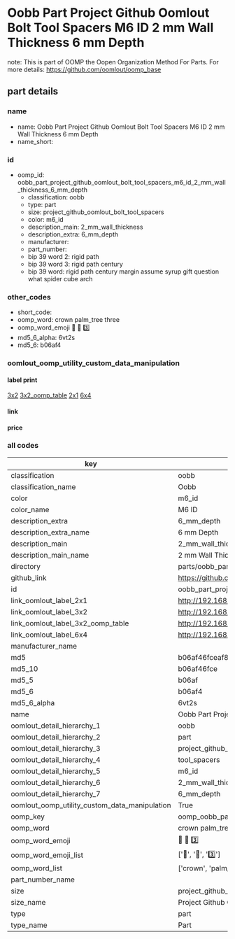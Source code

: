 # Oobb Part Project Github Oomlout Bolt Tool Spacers M6 ID 2 mm Wall Thickness 6 mm Depth  

note: This is part of OOMP the Oopen Organization Method For Parts. For more details: https://github.com/oomlout/oomp_base

##  part details
  







### name
* name: Oobb Part Project Github Oomlout Bolt Tool Spacers M6 ID 2 mm Wall Thickness 6 mm Depth
* name_short: 
### id
* oomp_id: oobb_part_project_github_oomlout_bolt_tool_spacers_m6_id_2_mm_wall_thickness_6_mm_depth
  * classification: oobb
  * type: part
  * size: project_github_oomlout_bolt_tool_spacers
  * color: m6_id
  * description_main: 2_mm_wall_thickness
  * description_extra: 6_mm_depth
  * manufacturer: 
  * part_number: 
  * bip 39 word 2: rigid path
  * bip 39 word 3: rigid path century
  * bip 39 word: rigid path century margin assume syrup gift question what spider cube arch

### other_codes
* short_code: 
* oomp_word: crown palm_tree three
* oomp_word_emoji :crown: :palm_tree: :three:
* md5_6_alpha: 6vt2s
* md5_6: b06af4






### oomlout_oomp_utility_custom_data_manipulation
#### label print
[3x2](http://192.168.1.245:1112/?label=oomp%206vt2s)
[3x2_oomp_table](http://192.168.1.108:1112/?label=oomp%206vt2s)
[2x1](http://192.168.1.242:1112/?label=oomp%206vt2s)
[6x4](http://192.168.1.55:1112/?label=oomp%206vt2s)    

#### link

                              

#### price







### all codes 
| key | value |  
| --- | --- |  
| classification | oobb |  
| classification_name | Oobb |  
| color | m6_id |  
| color_name | M6 ID |  
| description_extra | 6_mm_depth |  
| description_extra_name | 6 mm Depth |  
| description_main | 2_mm_wall_thickness |  
| description_main_name | 2 mm Wall Thickness |  
| directory | parts/oobb_part_project_github_oomlout_bolt_tool_spacers_m6_id_2_mm_wall_thickness_6_mm_depth |  
| github_link | https://github.com/oomlout/oomlout_oomp_part_src/tree/main/parts/oobb_part_project_github_oomlout_bolt_tool_spacers_m6_id_2_mm_wall_thickness_6_mm_depth |  
| id | oobb_part_project_github_oomlout_bolt_tool_spacers_m6_id_2_mm_wall_thickness_6_mm_depth |  
| link_oomlout_label_2x1 | http://192.168.1.242:1112/?label=oomp%206vt2s |  
| link_oomlout_label_3x2 | http://192.168.1.245:1112/?label=oomp%206vt2s |  
| link_oomlout_label_3x2_oomp_table | http://192.168.1.108:1112/?label=oomp%206vt2s |  
| link_oomlout_label_6x4 | http://192.168.1.55:1112/?label=oomp%206vt2s |  
| manufacturer_name |  |  
| md5 | b06af46fceaf8c3b7286f87e4ae83dcf |  
| md5_10 | b06af46fce |  
| md5_5 | b06af |  
| md5_6 | b06af4 |  
| md5_6_alpha | 6vt2s |  
| name | Oobb Part Project Github Oomlout Bolt Tool Spacers M6 ID 2 mm Wall Thickness 6 mm Depth |  
| oomlout_detail_hierarchy_1 | oobb |  
| oomlout_detail_hierarchy_2 | part |  
| oomlout_detail_hierarchy_3 | project_github_bolt |  
| oomlout_detail_hierarchy_4 | tool_spacers |  
| oomlout_detail_hierarchy_5 | m6_id |  
| oomlout_detail_hierarchy_6 | 2_mm_wall_thickness |  
| oomlout_detail_hierarchy_7 | 6_mm_depth |  
| oomlout_oomp_utility_custom_data_manipulation | True |  
| oomp_key | oomp_oobb_part_project_github_oomlout_bolt_tool_spacers_m6_id_2_mm_wall_thickness_6_mm_depth |  
| oomp_word | crown palm_tree three |  
| oomp_word_emoji | :crown: :palm_tree: :three: |  
| oomp_word_emoji_list | [':crown:', ':palm_tree:', ':three:'] |  
| oomp_word_list | ['crown', 'palm_tree', 'three'] |  
| part_number_name |  |  
| size | project_github_oomlout_bolt_tool_spacers |  
| size_name | Project Github Oomlout Bolt Tool Spacers |  
| type | part |  
| type_name | Part |  
